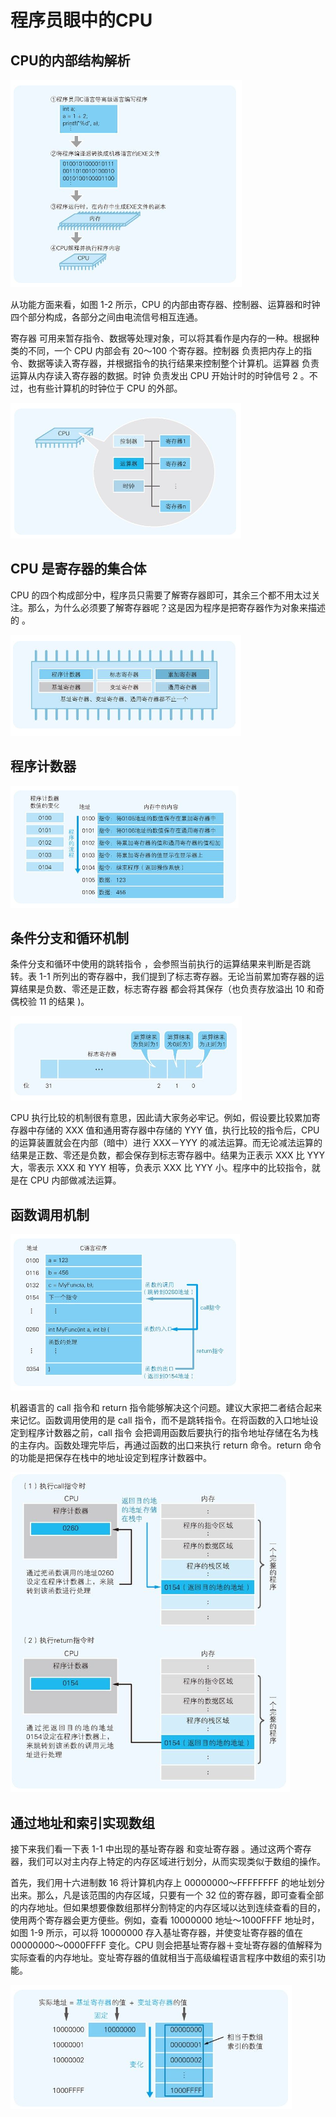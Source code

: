 # 程序员眼中的CPU

## CPU的内部结构解析
![](../markdown_import_image/import-2022-12-25-17-28-40.png)

从功能方面来看，如图 1-2 所示，CPU 的内部由寄存器、控制器、运算器和时钟四个部分构成，各部分之间由电流信号相互连通。

寄存器 可用来暂存指令、数据等处理对象，可以将其看作是内存的一种。根据种类的不同，一个 CPU 内部会有 20～100 个寄存器。控制器 负责把内存上的指令、数据等读入寄存器，并根据指令的执行结果来控制整个计算机。运算器 负责运算从内存读入寄存器的数据。时钟 负责发出 CPU 开始计时的时钟信号 2 。不过，也有些计算机的时钟位于 CPU 的外部。

![](../markdown_import_image/import-2022-12-25-17-29-33.png)

## CPU 是寄存器的集合体

CPU 的四个构成部分中，程序员只需要了解寄存器即可，其余三个都不用太过关注。那么，为什么必须要了解寄存器呢？这是因为程序是把寄存器作为对象来描述的 。

![](../markdown_import_image/import-2022-12-25-17-31-59.png)

## 程序计数器

![](../markdown_import_image/import-2022-12-25-17-32-41.png)

## 条件分支和循环机制

条件分支和循环中使用的跳转指令 ，会参照当前执行的运算结果来判断是否跳转。表 1-1 所列出的寄存器中，我们提到了标志寄存器。无论当前累加寄存器的运算结果是负数、零还是正数，标志寄存器 都会将其保存（也负责存放溢出 10 和奇偶校验 11 的结果 )。

![](../markdown_import_image/import-2022-12-25-17-34-55.png)

CPU 执行比较的机制很有意思，因此请大家务必牢记。例如，假设要比较累加寄存器中存储的 XXX 值和通用寄存器中存储的 YYY 值，执行比较的指令后，CPU 的运算装置就会在内部（暗中）进行 XXX－YYY 的减法运算。而无论减法运算的结果是正数、零还是负数，都会保存到标志寄存器中。结果为正表示 XXX 比 YYY 大，零表示 XXX 和 YYY 相等，负表示 XXX 比 YYY 小。程序中的比较指令，就是在 CPU 内部做减法运算。

## 函数调用机制

![](../markdown_import_image/import-2022-12-25-17-35-55.png)

机器语言的 call 指令和 return 指令能够解决这个问题。建议大家把二者结合起来来记忆。函数调用使用的是 call 指令，而不是跳转指令。在将函数的入口地址设定到程序计数器之前，call 指令 会把调用函数后要执行的指令地址存储在名为栈的主存内。函数处理完毕后，再通过函数的出口来执行 return 命令。return 命令 的功能是把保存在栈中的地址设定到程序计数器中。

![](../markdown_import_image/import-2022-12-25-17-38-05.png)

## 通过地址和索引实现数组

接下来我们看一下表 1-1 中出现的基址寄存器 和变址寄存器 。通过这两个寄存器，我们可以对主内存上特定的内存区域进行划分，从而实现类似于数组的操作。

首先，我们用十六进制数 16 将计算机内存上 00000000～FFFFFFFF 的地址划分出来。那么，凡是该范围的内存区域，只要有一个 32 位的寄存器，即可查看全部的内存地址。但如果想要像数组那样分割特定的内存区域以达到连续查看的目的，使用两个寄存器会更方便些。例如，查看 10000000 地址～1000FFFF 地址时，如图 1-9 所示，可以将 10000000 存入基址寄存器，并使变址寄存器的值在 00000000～0000FFFF 变化。CPU 则会把基址寄存器＋变址寄存器的值解释为实际查看的内存地址。变址寄存器的值就相当于高级编程语言程序中数组的索引功能。

![](../markdown_import_image/import-2022-12-25-17-39-18.png)